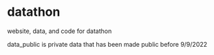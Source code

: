 # datathon
website, data, and code for datathon

data_public is private data that has been made public before 9/9/2022
